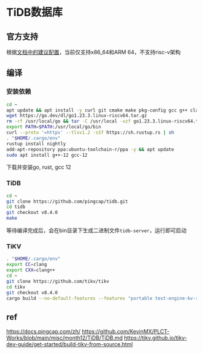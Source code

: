 # TiDB数据库
## 官方支持
根据[文档中的建议配置](https://docs.pingcap.com/zh/tidb/stable/hardware-and-software-requirements#%E6%93%8D%E4%BD%9C%E7%B3%BB%E7%BB%9F%E5%8F%8A%E5%B9%B3%E5%8F%B0%E8%A6%81%E6%B1%82)，当前仅支持x86_64和ARM 64，不支持risc-v架构

## 编译
### 安装依赖
```bash
cd ~
apt update && apt install -y curl git cmake make pkg-config gcc g++ clang software-properties-common libssl-dev
wget https://go.dev/dl/go1.23.3.linux-riscv64.tar.gz
rm -rf /usr/local/go && tar -C /usr/local -xzf go1.23.3.linux-riscv64.tar.gz
export PATH=$PATH:/usr/local/go/bin
curl --proto '=https' --tlsv1.2 -sSf https://sh.rustup.rs | sh
. "$HOME/.cargo/env"
rustup install nightly
add-apt-repository ppa:ubuntu-toolchain-r/ppa -y && apt update
sudo apt install g++-12 gcc-12
```
下载并安装go, rust, gcc 12

### TiDB
```bash
cd ~
git clone https://github.com/pingcap/tidb.git
cd tidb
git checkout v8.4.0
make
```
等待编译完成后，会在bin目录下生成二进制文件`tidb-server`，运行即可启动

### TiKV
```bash
. "$HOME/.cargo/env"
export CC=clang
export CXX=clang++
cd ~
git clone https://github.com/tikv/tikv
cd tikv
git checkout v8.4.0
cargo build --no-default-features --features "portable test-engine-kv-rocksdb test-engine-raft-raft-engine"
```

## ref
https://docs.pingcap.com/zh/
https://github.com/KevinMX/PLCT-Works/blob/main/misc/month12/TiDB/TiDB.md
https://tikv.github.io/tikv-dev-guide/get-started/build-tikv-from-source.html
